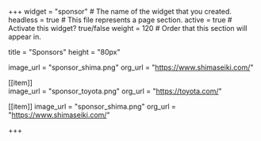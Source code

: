 +++
widget = "sponsor"  # The name of the widget that you created.
headless = true  # This file represents a page section.
active = true  # Activate this widget? true/false
weight = 120  # Order that this section will appear in.

title = "Sponsors"
height = "80px"

image_url = "sponsor_shima.png"
org_url = "https://www.shimaseiki.com/"

[[item]]  
  image_url = "sponsor_toyota.png"
  org_url = "https://toyota.com/"

[[item]]
  image_url = "sponsor_shima.png"
  org_url = "https://www.shimaseiki.com/"

+++





